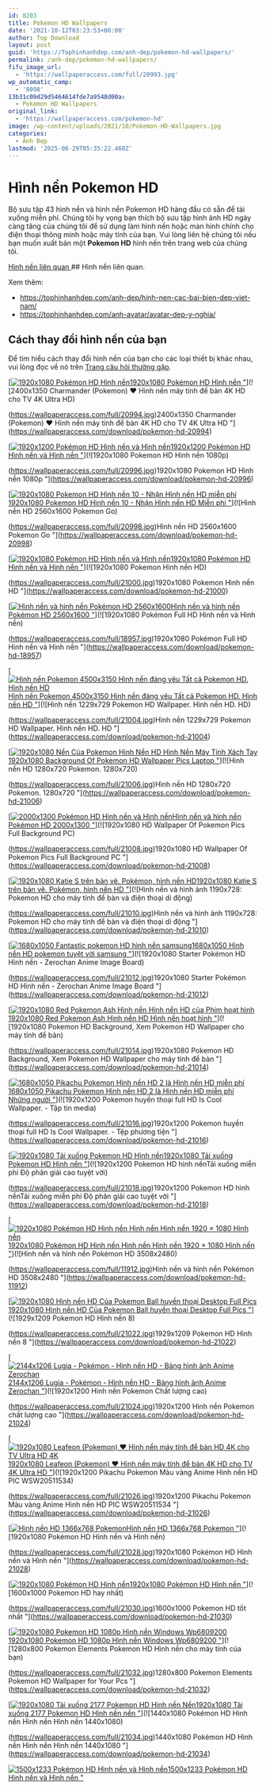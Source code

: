 ```yaml
---
id: 8203
title: Pokemon HD Wallpapers
date: '2021-10-12T03:23:53+00:00'
author: Top Download
layout: post
guid: 'https://Tophinhanhdep.com/anh-dep/pokemon-hd-wallpapers/'
permalink: /anh-dep/pokemon-hd-wallpapers/
fifu_image_url:
  - 'https://wallpaperaccess.com/full/20993.jpg'
wp_automatic_camp:
  - '8098'
13b31c09d29d5464614fde7a9548d00a:
  - Pokemon HD Wallpapers
original_link:
  - 'https://wallpaperaccess.com/pokemon-hd'
image: /wp-content/uploads/2021/10/Pokemon-HD-Wallpapers.jpg
categories:
  - Ảnh Đẹp
lastmod: '2025-06-29T05:35:22.468Z'
---
```

# Hình nền Pokemon HD

Bộ sưu tập 43 hình nền và hình nền Pokemon HD hàng đầu có sẵn để tải xuống miễn phí. Chúng tôi hy vọng bạn thích bộ sưu tập hình ảnh HD ngày càng tăng của chúng tôi để sử dụng làm hình nền hoặc màn hình chính cho điện thoại thông minh hoặc máy tính của bạn. Vui lòng liên hệ chúng tôi nếu bạn muốn xuất bản một **Pokemon HD** hình nền trên trang web của chúng tôi.

[Hình nền liên quan ](#related) ## Hình nền liên quan.

   
 Xem thêm:

   
- <https://tophinhanhdep.com/anh-dep/hinh-nen-cac-bai-bien-dep-viet-nam/>
- <https://tophinhanhdep.com/anh-avatar/avatar-dep-y-nghia/>

## Cách thay đổi hình nền của bạn

Để tìm hiểu cách thay đổi hình nền của bạn cho các loại thiết bị khác nhau, vui lòng đọc về nó trên [Trang câu hỏi thường gặp](https://tophinhanhdep.com/faq/).

  
[[![1920x1080 Pokémon HD Hình nền](https://wallpaperaccess.com/full/20993.jpg)1920x1080 Pokémon HD Hình nền "](https://wallpaperaccess.com/download/pokemon-hd-20993)](![2400x1350 Charmander (Pokemon) ❤ Hình nền máy tính để bàn 4K HD cho TV 4K Ultra HD)

(https://wallpaperaccess.com/full/20994.jpg)2400x1350 Charmander (Pokemon) ❤ Hình nền máy tính để bàn 4K HD cho TV 4K Ultra HD "](https://wallpaperaccess.com/download/pokemon-hd-20994)

[[![1920x1200 Pokémon HD Hình nền và Hình nền](https://wallpaperaccess.com/full/20995.jpg)1920x1200 Pokémon HD Hình nền và Hình nền "](https://wallpaperaccess.com/download/pokemon-hd-20995)](![1920x1080 Pokemon HD Hình nền 1080p)

(https://wallpaperaccess.com/full/20996.jpg)1920x1080 Pokemon HD Hình nền 1080p "](https://wallpaperaccess.com/download/pokemon-hd-20996)

[[![1920x1080 Pokemon HD Hình nền 10 - Nhận Hình nền HD miễn phí](https://wallpaperaccess.com/full/20997.jpg)1920x1080 Pokemon HD Hình nền 10 - Nhận Hình nền HD Miễn phí "](https://wallpaperaccess.com/download/pokemon-hd-20997)](![Hình nền HD 2560x1600 Pokemon Go)

(https://wallpaperaccess.com/full/20998.jpg)Hình nền HD 2560x1600 Pokemon Go "](https://wallpaperaccess.com/download/pokemon-hd-20998)

[[![1920x1080 Pokémon HD Hình nền và Hình nền](https://wallpaperaccess.com/full/20999.jpg)1920x1080 Pokémon HD Hình nền và Hình nền "](https://wallpaperaccess.com/download/pokemon-hd-20999)](![1920x1080 Pokemon Hình nền HD)

(https://wallpaperaccess.com/full/21000.jpg)1920x1080 Pokemon Hình nền HD "](https://wallpaperaccess.com/download/pokemon-hd-21000)

[[![Hình nền và hình nền Pokémon HD 2560x1600](https://wallpaperaccess.com/full/21001.png)Hình nền và hình nền Pokémon HD 2560x1600 "](https://wallpaperaccess.com/download/pokemon-hd-21001)](![1920x1080 Pokémon Full HD Hình nền và Hình nền)

(https://wallpaperaccess.com/full/18957.jpg)1920x1080 Pokémon Full HD Hình nền và Hình nền "](https://wallpaperaccess.com/download/pokemon-hd-18957)

[[![Hình nền Pokemon 4500x3150 Hình nền đáng yêu Tất cả Pokemon HD.  Hình nền HD](https://wallpaperaccess.com/full/21003.jpg)Hình nền Pokemon 4500x3150 Hình nền đáng yêu Tất cả Pokemon HD. Hình nền HD "](https://wallpaperaccess.com/download/pokemon-hd-21003)](![Hình nền 1229x729 Pokemon HD Wallpaper.  Hình nền HD.  HD)

(https://wallpaperaccess.com/full/21004.jpg)Hình nền 1229x729 Pokemon HD Wallpaper. Hình nền HD. HD "](https://wallpaperaccess.com/download/pokemon-hd-21004)

[[![1920x1080 Nền Của Pokemon Hình Nền HD Hình Nền Máy Tính Xách Tay](https://wallpaperaccess.com/full/21005.jpg)1920x1080 Background Of Pokemon HD Wallpaper Pics Laptop "](https://wallpaperaccess.com/download/pokemon-hd-21005)](![Hình nền HD 1280x720 Pokemon.  1280x720)

(https://wallpaperaccess.com/full/21006.jpg)Hình nền HD 1280x720 Pokemon. 1280x720 "](https://wallpaperaccess.com/download/pokemon-hd-21006)

[[![2000x1300 Pokémon HD Hình nền và Hình nền](https://wallpaperaccess.com/full/21007.png)Hình nền và hình nền Pokémon HD 2000x1300 "](https://wallpaperaccess.com/download/pokemon-hd-21007)](![1920x1080 HD Wallpaper Of Pokemon Pics Full Background PC)

(https://wallpaperaccess.com/full/21008.jpg)1920x1080 HD Wallpaper Of Pokemon Pics Full Background PC "](https://wallpaperaccess.com/download/pokemon-hd-21008)

[[![1920x1080 Katie S trên bản vẽ.  Pokémon, hình nền HD](https://wallpaperaccess.com/full/21009.jpg)1920x1080 Katie S trên bản vẽ. Pokémon, hình nền HD "](https://wallpaperaccess.com/download/pokemon-hd-21009)](![Hình nền và hình ảnh 1190x728: Pokemon HD cho máy tính để bàn và điện thoại di động)

(https://wallpaperaccess.com/full/21010.jpg)Hình nền và hình ảnh 1190x728: Pokemon HD cho máy tính để bàn và điện thoại di động "](https://wallpaperaccess.com/download/pokemon-hd-21010)

[[![1680x1050 Fantastic pokemon HD hình nền samsung](https://wallpaperaccess.com/full/11930.jpg)1680x1050 Hình nền HD pokemon tuyệt vời samsung "](https://wallpaperaccess.com/download/pokemon-hd-11930)](![1920x1080 Starter Pokémon HD Hình nền - Zerochan Anime Image Board)

(https://wallpaperaccess.com/full/21012.jpg)1920x1080 Starter Pokémon HD Hình nền - Zerochan Anime Image Board "](https://wallpaperaccess.com/download/pokemon-hd-21012)

[[![1920x1080 Red Pokemon Ash Hình nền Hình nền HD của Phim hoạt hình](https://wallpaperaccess.com/full/21013.jpg)1920x1080 Red Pokemon Ash Hình nền HD Hình nền hoạt hình "](https://wallpaperaccess.com/download/pokemon-hd-21013)](![1920x1080 Pokemon HD Background, Xem Pokemon HD Wallpaper cho máy tính để bàn)

(https://wallpaperaccess.com/full/21014.jpg)1920x1080 Pokemon HD Background, Xem Pokemon HD Wallpaper cho máy tính để bàn "](https://wallpaperaccess.com/download/pokemon-hd-21014)

[[![1680x1050 Pikachu Pokemon Hình nền HD 2 là Hình nền HD miễn phí](https://wallpaperaccess.com/full/21015.jpg)1680x1050 Pikachu Pokemon Hình nền HD 2 là Hình nền HD miễn phí Những người "](https://wallpaperaccess.com/download/pokemon-hd-21015)](![1920x1200 Pokemon huyền thoại full HD Is Cool Wallpaper.  - Tập tin media)

(https://wallpaperaccess.com/full/21016.jpg)1920x1200 Pokemon huyền thoại full HD Is Cool Wallpaper. - Tệp phương tiện "](https://wallpaperaccess.com/download/pokemon-hd-21016)

[[![1920x1080 Tải xuống Pokemon HD Hình nền](https://wallpaperaccess.com/full/21017.jpg)1920x1080 Tải xuống Pokemon HD Hình nền "](https://wallpaperaccess.com/download/pokemon-hd-21017)](![1920x1200 Pokemon HD hình nềnTải xuống miễn phí Độ phân giải cao tuyệt vời)

(https://wallpaperaccess.com/full/21018.jpg)1920x1200 Pokemon HD hình nềnTải xuống miễn phí Độ phân giải cao tuyệt vời "](https://wallpaperaccess.com/download/pokemon-hd-21018)

[[![1920x1080 Pokémon HD Hình nền Hình nền Hình nền 1920 × 1080 Hình nền](https://wallpaperaccess.com/full/21019.jpg)1920x1080 Pokémon HD Hình nền Hình nền Hình nền 1920 × 1080 Hình nền "](https://wallpaperaccess.com/download/pokemon-hd-21019)](![Hình nền và hình nền Pokémon HD 3508x2480)

(https://wallpaperaccess.com/full/11912.jpg)Hình nền và hình nền Pokémon HD 3508x2480 "](https://wallpaperaccess.com/download/pokemon-hd-11912)

[[![1920x1080 Hình nền HD Của Pokemon Ball huyền thoại Desktop Full Pics](https://wallpaperaccess.com/full/21021.jpg)1920x1080 Hình nền HD Của Pokemon Ball huyền thoại Desktop Full Pics "](https://wallpaperaccess.com/download/pokemon-hd-21021)](![1929x1209 Pokemon HD Hình nền 8)

(https://wallpaperaccess.com/full/21022.jpg)1929x1209 Pokemon HD Hình nền 8 "](https://wallpaperaccess.com/download/pokemon-hd-21022)

[[![2144x1206 Lugia - Pokémon - Hình nền HD - Bảng hình ảnh Anime Zerochan](https://wallpaperaccess.com/full/21023.jpg)2144x1206 Lugia - Pokémon - Hình nền HD - Bảng hình ảnh Anime Zerochan "](https://wallpaperaccess.com/download/pokemon-hd-21023)](![1920x1200 Hình nền Pokemon Chất lượng cao)

(https://wallpaperaccess.com/full/21024.jpg)1920x1200 Hình nền Pokemon chất lượng cao "](https://wallpaperaccess.com/download/pokemon-hd-21024)

[[![1920x1080 Leafeon (Pokemon) ❤ Hình nền máy tính để bàn HD 4K cho TV Ultra HD 4K](https://wallpaperaccess.com/full/21025.jpg)1920x1080 Leafeon (Pokemon) ❤ Hình nền máy tính để bàn 4K HD cho TV 4K Ultra HD "](https://wallpaperaccess.com/download/pokemon-hd-21025)](![1920x1200 Pikachu Pokemon Màu vàng Anime Hình nền HD PIC WSW20511534)

(https://wallpaperaccess.com/full/21026.jpg)1920x1200 Pikachu Pokemon Màu vàng Anime Hình nền HD PIC WSW20511534 "](https://wallpaperaccess.com/download/pokemon-hd-21026)

[[![Hình nền HD 1366x768 Pokemon](https://wallpaperaccess.com/full/21027.jpg)Hình nền HD 1366x768 Pokemon "](https://wallpaperaccess.com/download/pokemon-hd-21027)](![1920x1080 Pokémon HD Hình nền và Hình nền)

(https://wallpaperaccess.com/full/21028.jpg)1920x1080 Pokémon HD Hình nền và Hình nền "](https://wallpaperaccess.com/download/pokemon-hd-21028)

[[![1920x1080 Pokémon HD Hình nền](https://wallpaperaccess.com/full/21029.jpg)1920x1080 Pokémon HD Hình nền "](https://wallpaperaccess.com/download/pokemon-hd-21029)](![1600x1000 Pokemon HD hay nhất)

(https://wallpaperaccess.com/full/21030.jpg)1600x1000 Pokemon HD tốt nhất "](https://wallpaperaccess.com/download/pokemon-hd-21030)

[[![1920x1080 Pokemon HD 1080p Hình nền Windows Wp6809200](https://wallpaperaccess.com/full/21031.jpg)1920x1080 Pokemon HD 1080p Hình nền Windows Wp6809200 "](https://wallpaperaccess.com/download/pokemon-hd-21031)](![1280x800 Pokemon Elements Pokemon HD Hình nền cho máy tính của bạn)

(https://wallpaperaccess.com/full/21032.jpg)1280x800 Pokemon Elements Pokemon HD Wallpaper for Your Pcs "](https://wallpaperaccess.com/download/pokemon-hd-21032)

[[![1920x1080 Tải xuống 2177 Pokemon HD Hình nền Nền](https://wallpaperaccess.com/full/21033.jpg)1920x1080 Tải xuống 2177 Pokemon HD Hình nền nền "](https://wallpaperaccess.com/download/pokemon-hd-21033)](![1440x1080 Pokémon HD Hình nền Hình nền Hình nền 1440x1080)

(https://wallpaperaccess.com/full/21034.jpg)1440x1080 Pokémon HD Hình nền Hình nền Hình nền 1440x1080 "](https://wallpaperaccess.com/download/pokemon-hd-21034)

[![1500x1233 Pokémon HD Hình nền và Hình nền](https://wallpaperaccess.com/full/21035.jpg)1500x1233 Pokémon HD Hình nền và Hình nền "](https://wallpaperaccess.com/download/pokemon-hd-21035)
